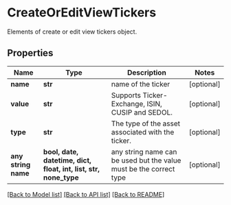# CreateOrEditViewTickers

Elements of create or edit view tickers object.

## Properties
Name | Type | Description | Notes
------------ | ------------- | ------------- | -------------
**name** | **str** | name of the ticker | [optional] 
**value** | **str** | Supports Ticker-Exchange, ISIN, CUSIP and SEDOL. | [optional] 
**type** | **str** | The type of the asset associated with the ticker. | [optional] 
**any string name** | **bool, date, datetime, dict, float, int, list, str, none_type** | any string name can be used but the value must be the correct type | [optional]

[[Back to Model list]](../README.md#documentation-for-models) [[Back to API list]](../README.md#documentation-for-api-endpoints) [[Back to README]](../README.md)


